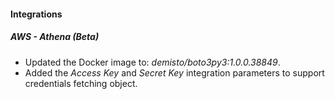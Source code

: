 
#### Integrations
##### AWS - Athena (Beta)
- Updated the Docker image to: *demisto/boto3py3:1.0.0.38849*.
- Added the *Access Key* and *Secret Key* integration parameters to support credentials fetching object.

